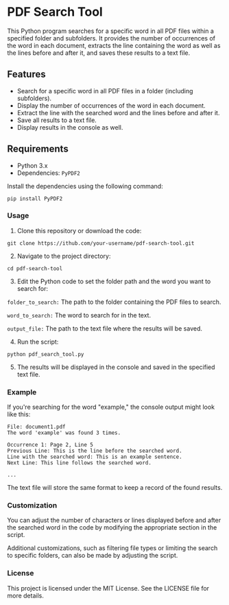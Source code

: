 # PDF Search Tool

This Python program searches for a specific word in all PDF files within a specified folder and subfolders. 
It provides the number of occurrences of the word in each document, extracts the line containing the word as well as the lines before and after it, and saves these results to a text file.

## Features

- Search for a specific word in all PDF files in a folder (including subfolders).
- Display the number of occurrences of the word in each document.
- Extract the line with the searched word and the lines before and after it.
- Save all results to a text file.
- Display results in the console as well.

## Requirements

- Python 3.x
- Dependencies: `PyPDF2`

Install the dependencies using the following command:

```
pip install PyPDF2
```

### Usage
1. Clone this repository or download the code:
```
git clone https://ithub.com/your-username/pdf-search-tool.git
```
2. Navigate to the project directory:

```
cd pdf-search-tool
```

3. Edit the Python code to set the folder path and the word you want to search for:

`folder_to_search:` The path to the folder containing the PDF files to search.

`word_to_search:`   The word to search for in the text.

`output_file:`      The path to the text file where the results will be saved.



4. Run the script:

```
python pdf_search_tool.py
```

5. The results will be displayed in the console and saved in the specified text file.

### Example
If you're searching for the word "example," the console output might look like this:

```arduino
File: document1.pdf
The word 'example' was found 3 times.

Occurrence 1: Page 2, Line 5
Previous Line: This is the line before the searched word.
Line with the searched word: This is an example sentence.
Next Line: This line follows the searched word.

...
```
The text file will store the same format to keep a record of the found results.

### Customization
You can adjust the number of characters or lines displayed before and after the searched word in the code by modifying the appropriate section in the script.

Additional customizations, such as filtering file types or limiting the search to specific folders, can also be made by adjusting the script.

### License
This project is licensed under the MIT License. See the LICENSE file for more details.
